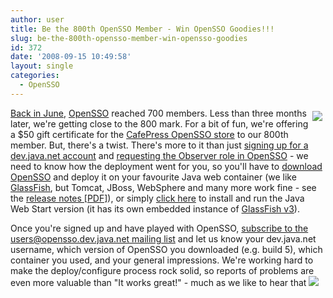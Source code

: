 ```yaml
---
author: user
title: Be the 800th OpenSSO Member - Win OpenSSO Goodies!!!
slug: be-the-800th-opensso-member-win-opensso-goodies
id: 372
date: '2008-09-15 10:49:58'
layout: single
categories:
  - OpenSSO
---
```


<span style="margin: 5px; float: right;">[![](http://images.cafepress.com/nocache/product/193989468v2147483647_150x150_Front_Color-BlackWhite.jpg)](http://www.cafepress.com/opensso)</span>

[Back in June](http://blogs.sun.com/superpat/entry/opensso_community_passes_700_members), [OpenSSO](http://opensso.org/) reached 700 members. Less than three months later, we're getting close to the 800 mark. For a bit of fun, we're offering a $50 gift certificate for the [CafePress OpenSSO store](http://www.cafepress.com/opensso) to our 800th member. But, there's a twist. There's more to it than just [signing up for a dev.java.net account](https://www.dev.java.net/servlets/Join) and [requesting the Observer role in OpenSSO](https://opensso.dev.java.net/servlets/ProjectMembershipRequest) - we need to know how the deployment went for you, so you'll have to [download OpenSSO](https://opensso.dev.java.net/public/use/) and deploy it on your favourite Java web container (we like [GlassFish](https://glassfish.dev.java.net/), but Tomcat, JBoss, WebSphere and many more work fine - see the [release notes [PDF]](https://opensso.dev.java.net/public/use/docs/fampdf/rn.pdf)), or simply [click here](http://download.java.net/general/opensso/webstart/QuickSetup.jnlp) to install and run the Java Web Start version (it has its own embedded instance of [GlassFish v3](http://wiki.glassfish.java.net/Wiki.jsp?page=PlanForGlassFishV3)).

Once you're signed up and have played with OpenSSO, [subscribe to the users@opensso.dev.java.net mailing list](https://opensso.dev.java.net/servlets/ProjectMailingListList) and let us know your dev.java.net username, which version of OpenSSO you downloaded (e.g. build 5), which container you used, and your general impressions. We're working hard to make the deploy/configure process rock solid, so reports of problems are even more valuable than "It works great!" - much as we like to hear that ![](http://blogs.sun.com/images/smileys/wink.gif)